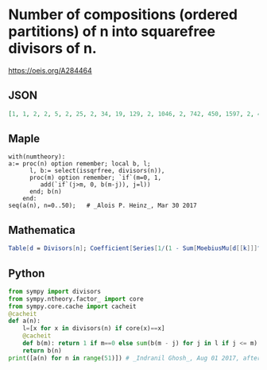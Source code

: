 # Number of compositions \(ordered partitions\) of n into squarefree divisors of n\.
https://oeis.org/A284464
## JSON
```JSON
[1, 1, 2, 2, 5, 2, 25, 2, 34, 19, 129, 2, 1046, 2, 742, 450, 1597, 2, 44254, 2, 27517, 3321, 29967, 2, 1872757, 571, 200390, 18560, 854850, 2, 154004511, 2, 3524578, 226020, 9262157, 51886, 3353855285, 2, 63346598, 2044895, 1255304727, 2, 185493291001, 2, 1282451595, 345852035, 2972038875, 2, 6006303471178]
```
## Maple
```Maple
with(numtheory):
a:= proc(n) option remember; local b, l;
      l, b:= select(issqrfree, divisors(n)),
      proc(m) option remember; `if`(m=0, 1,
         add(`if`(j>m, 0, b(m-j)), j=l))
      end; b(n)
    end:
seq(a(n), n=0..50);   # _Alois P. Heinz_, Mar 30 2017
```
## Mathematica
```Mathematica
Table[d = Divisors[n]; Coefficient[Series[1/(1 - Sum[MoebiusMu[d[[k]]]^2 x^d[[k]], {k, Length[d]}]), {x, 0, n}], x, n], {n, 0, 48}]
```
## Python
```Python
from sympy import divisors
from sympy.ntheory.factor_ import core
from sympy.core.cache import cacheit
@cacheit
def a(n):
    l=[x for x in divisors(n) if core(x)==x]
    @cacheit
    def b(m): return 1 if m==0 else sum(b(m - j) for j in l if j <= m)
    return b(n)
print([a(n) for n in range(51)]) # _Indranil Ghosh_, Aug 01 2017, after Maple code
```
